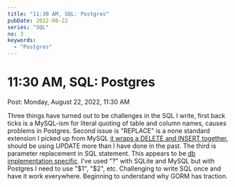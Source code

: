 ```yaml
---
title: "11:30 AM, SQL: Postgres"
pubDate: 2022-08-22
series: "SQL"
no: 3
keywords:
  - "Postgres"
---
```


# 11:30 AM, SQL: Postgres

Post: Monday, August 22, 2022, 11:30 AM

Three things have turned out to be challenges in the SQL I write, first back ticks is a MySQL-ism for literal quoting of table and column names, causes problems in Postgres. Second issue is "REPLACE" is a none standard extension I picked up from MySQL [it wraps a DELETE and INSERT together](https://dev.mysql.com/doc/refman/8.0/en/extensions-to-ansi.html), should be using UPDATE more than I have done in the past. The third is parameter replacement in SQL statement. This appears to be [db implementation specific](http://go-database-sql.org/prepared.html). I've used "?" with SQLite and MySQL but with Postgres I need to use "$1", "$2", etc. Challenging to write SQL once and have it work everywhere. Beginning to understand why GORM has traction.


